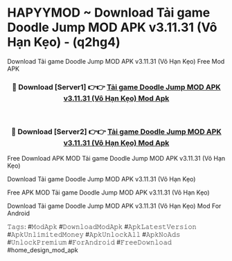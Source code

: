 # HAPYYMOD ~ Download Tải game Doodle Jump MOD APK v3.11.31 (Vô Hạn Kẹo) - (q2hg4)
Download Tải game Doodle Jump MOD APK v3.11.31 (Vô Hạn Kẹo) Free Mod APK

<div align="center">
<h3>🔴 Download [Server1] 👉👉 <a href="https://apk-comot.site?title=Tải_game_Doodle_Jump_MOD_APK_v3.11.31_(Vô_Hạn_Kẹo)">Tải game Doodle Jump MOD APK v3.11.31 (Vô Hạn Kẹo) Mod Apk</a></h3><br>

<h3>🔴 Download [Server2] 👉👉 <a href="https://apk-comot.site?title=Tải_game_Doodle_Jump_MOD_APK_v3.11.31_(Vô_Hạn_Kẹo)">Tải game Doodle Jump MOD APK v3.11.31 (Vô Hạn Kẹo) Mod Apk</a></h3>
</div>


Free Download APK MOD Tải game Doodle Jump MOD APK v3.11.31 (Vô Hạn Kẹo)

Download Tải game Doodle Jump MOD APK v3.11.31 (Vô Hạn Kẹo) 

Free APK MOD Tải game Doodle Jump MOD APK v3.11.31 (Vô Hạn Kẹo) 

Download Tải game Doodle Jump MOD APK v3.11.31 (Vô Hạn Kẹo) Mod For Android

𝚃𝚊𝚐𝚜: #𝙼𝚘𝚍𝙰𝚙𝚔 #𝙳𝚘𝚠𝚗𝚕𝚘𝚊𝚍𝙼𝚘𝚍𝙰𝚙𝚔 #𝙰𝚙𝚔𝙻𝚊𝚝𝚎𝚜𝚝𝚅𝚎𝚛𝚜𝚒𝚘𝚗 #𝙰𝚙𝚔𝚄𝚗𝚕𝚒𝚖𝚒𝚝𝚎𝚍𝙼𝚘𝚗𝚎𝚢 #𝙰𝚙𝚔𝚄𝚗𝚕𝚘𝚌𝚔𝙰𝚕𝚕 #𝙰𝚙𝚔𝙽𝚘𝙰𝚍𝚜 #𝚄𝚗𝚕𝚘𝚌𝚔𝙿𝚛𝚎𝚖𝚒𝚞𝚖 #𝙵𝚘𝚛𝙰𝚗𝚍𝚛𝚘𝚒𝚍 #𝙵𝚛𝚎𝚎𝙳𝚘𝚠𝚗𝚕𝚘𝚊𝚍 #home_design_mod_apk